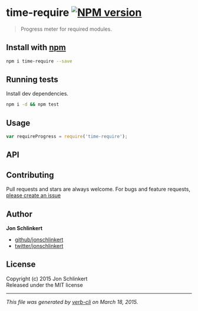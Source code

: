 # time-require [![NPM version](https://badge.fury.io/js/time-require.svg)](http://badge.fury.io/js/time-require)

> Progress meter for required modules.

## Install with [npm](npmjs.org)

```bash
npm i time-require --save
```

## Running tests
Install dev dependencies.

```bash
npm i -d && npm test
```

## Usage

```js
var requireProgress = require('time-require');
```

## API


## Contributing
Pull requests and stars are always welcome. For bugs and feature requests, [please create an issue](https://github.com/jonschlinkert/time-require/issues)

## Author

**Jon Schlinkert**
 
+ [github/jonschlinkert](https://github.com/jonschlinkert)
+ [twitter/jonschlinkert](http://twitter.com/jonschlinkert) 

## License
Copyright (c) 2015 Jon Schlinkert  
Released under the MIT license

***

_This file was generated by [verb-cli](https://github.com/assemble/verb-cli) on March 18, 2015._